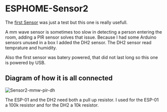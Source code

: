 # ESPHOME-Sensor2

The [first Sensor](https://github.com/WaarlandIT/ESPHOME-MMW) was just a test but this one is really usefull.

A mm wave sensor is sometimes too slow in detecting a person entering the room, adding a PIR sensor solves that issue.
Because I had some Arduino sensors unused in a box I added the DH2 sensor. The DH2 sensor read temprature and humidity. 

Also the first sensor was batery powered, that did not last long so this one is powered by USB.

## Diagram of how it is all connected
![Sensor2-mmw-pir-dh](https://github.com/WaarlandIT/ESPHOME-Sensor2/assets/53364386/c5739d2d-0919-46cc-8d0e-b5ee6c688b18)

The ESP-01 and the DH2 need both a pull up resistor. I used for the ESP-01 a 100k resistor and for the DH2 a 10k resistor.
